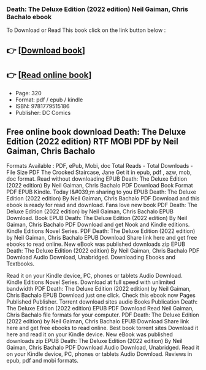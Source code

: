 ### Death: The Deluxe Edition (2022 edition) Neil Gaiman, Chris Bachalo ebook

To Download or Read This book click on the link button below :

## 👉  [**[Download book](http://filesbooks.info/download.php?group=book&from=github.com&id=629102&lnk=1063 "Download book")**]

## 👉  [**[Read online book](http://filesbooks.info/download.php?group=book&from=github.com&id=629102&lnk=1063 "Read online book")**]


* Page: 320
* Format: pdf / epub / kindle
* ISBN: 9781779515186
* Publisher: DC Comics



## Free online book download Death: The Deluxe Edition (2022 edition) RTF MOBI PDF by Neil Gaiman, Chris Bachalo


Formats Available : PDF, ePub, Mobi, doc Total Reads - Total Downloads - File Size PDF The Crooked Staircase, Jane Get it in epub, pdf , azw, mob, doc format. Read without downloading EPUB Death: The Deluxe Edition (2022 edition) By Neil Gaiman, Chris Bachalo PDF Download Book Format PDF EPUB Kindle. Today I&amp;#039;m sharing to you EPUB Death: The Deluxe Edition (2022 edition) By Neil Gaiman, Chris Bachalo PDF Download and this ebook is ready for read and download. Fans love new book PDF Death: The Deluxe Edition (2022 edition) by Neil Gaiman, Chris Bachalo EPUB Download. Book EPUB Death: The Deluxe Edition (2022 edition) By Neil Gaiman, Chris Bachalo PDF Download and get Nook and Kindle editions. Kindle Editions Novel Series. PDF Death: The Deluxe Edition (2022 edition) by Neil Gaiman, Chris Bachalo EPUB Download Share link here and get free ebooks to read online. New eBook was published downloads zip EPUB Death: The Deluxe Edition (2022 edition) By Neil Gaiman, Chris Bachalo PDF Download Audio Download, Unabridged. Downloading Ebooks and Textbooks.

Read it on your Kindle device, PC, phones or tablets Audio Download. Kindle Editions Novel Series. Download at full speed with unlimited bandwidth PDF Death: The Deluxe Edition (2022 edition) by Neil Gaiman, Chris Bachalo EPUB Download just one click. Check this ebook now Pages Published Publisher. Torrent download sites audio Books Publication Death: The Deluxe Edition (2022 edition) EPUB PDF Download Read Neil Gaiman, Chris Bachalo file formats for your computer. PDF Death: The Deluxe Edition (2022 edition) by Neil Gaiman, Chris Bachalo EPUB Download Share link here and get free ebooks to read online. Best book torrent sites Download it here and read it on your Kindle device. New eBook was published downloads zip EPUB Death: The Deluxe Edition (2022 edition) By Neil Gaiman, Chris Bachalo PDF Download Audio Download, Unabridged. Read it on your Kindle device, PC, phones or tablets Audio Download. Reviews in epub, pdf and mobi formats.





